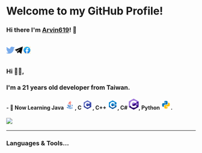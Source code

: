 # Welcome to my GitHub Profile!

### Hi there I'm [Arvin619](https://github.com/Arvin619)! 👋
<br>
<a href="https://twitter.com/Arvin6191">
  <img align="left" alt="Twitter" width="22px" src="https://github.com/Arvin619/Arvin619/blob/master/svg/social/twitter.svg" />
</a>
<a href="https://t.me/Arvin61928">
  <img align="left" alt="Telegram" width="22px" src="https://github.com/Arvin619/Arvin619/blob/master/svg/social/telegram.svg" />
</a>
<a href="https://www.facebook.com/profile.php?id=100002558573858">
  <img align="left" alt="Facebook" width="22px" src="https://github.com/Arvin619/Arvin619/blob/master/svg/social/facebook.svg" />
</a>
<br />

<br />

### Hi 🙋‍♂️,
### I'm a 21 years old developer from Taiwan.

#### - 📖 Now Learning Java <code><img width="26px" src="https://github.com/Arvin619/Arvin619/blob/master/svg/langs/java.svg"></code>, C <code><img width="26px" src="https://github.com/Arvin619/Arvin619/blob/master/svg/langs/c.svg"></code>, C++ <code><img width="26px" src="https://github.com/Arvin619/Arvin619/blob/master/svg/langs/cpp.svg"></code>, C# <code><img width="26px" src="https://github.com/Arvin619/Arvin619/blob/master/svg/langs/c-sharp.svg"></code>, Python <code><img width="26px" src="https://github.com/Arvin619/Arvin619/blob/master/svg/langs/python.svg"></code>.



<img src="https://github-readme-stats.vercel.app/api?username=Arvin619&show_icons=true&title_color=fff&icon_color=FF0000&text_color=9f9f9f&bg_color=151515">

***********************************

### Languages & Tools...

<p align="center">


</p>
<!--
**lightda104530/lightda104530** is a ✨ _special_ ✨ repository because its `README.md` (this file) appears on your GitHub profile.

Here are some ideas to get you started:

- 🔭 I’m currently working on ...
- 🌱 I’m currently learning ...
- 👯 I’m looking to collaborate on ...
- 🤔 I’m looking for help with ...
- 💬 Ask me about ...
- 📫 How to reach me: ...
- 😄 Pronouns: ...
- ⚡ Fun fact: ...
-->
